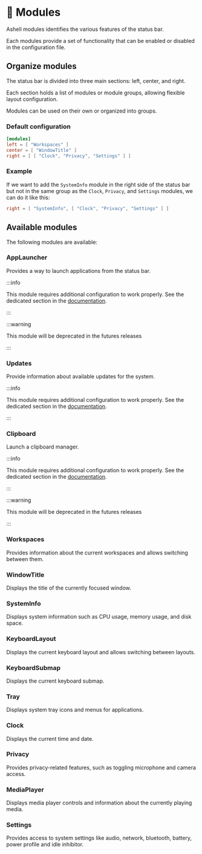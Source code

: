 # 🧩 Modules

Ashell modules identifies the various features of the status bar.

Each modules provide a set of functionality that can be enabled
or disabled in the configuration file.

## Organize modules

The status bar is divided into three main sections: left, center, and right.

Each section holds a list of modules or module groups,
allowing flexible layout configuration.

Modules can be used on their own or organized into groups.

### Default configuration

```toml
[modules]
left = [ "Workspaces" ]
center = [ "WindowTitle" ]
right = [ [ "Clock", "Privacy", "Settings" ] ]
```

### Example

If we want to add the `SystemInfo` module in the right side of
the status bar but not in the same group as the `Clock`, `Privacy`,
and `Settings` modules, we can do it like this:

```toml
right = [ "SystemInfo", [ "Clock", "Privacy", "Settings" ] ]
```

## Available modules

The following modules are available:

### AppLauncher

Provides a way to launch applications from the status bar.

:::info

This module requires additional configuration to work properly.
See the dedicated section in the [documentation](./app_launcher.md).

:::

:::warning

This module will be deprecated in the futures releases

:::

### Updates

Provide information about available updates for the system.

:::info

This module requires additional configuration to work properly.
See the dedicated section in the [documentation](./updates.md).

:::

### Clipboard

Launch a clipboard manager.

:::info

This module requires additional configuration to work properly.
See the dedicated section in the [documentation](./clipboard.md).

:::

:::warning

This module will be deprecated in the futures releases

:::

### Workspaces

Provides information about the current workspaces and allows switching between them.

### WindowTitle

Displays the title of the currently focused window.

### SystemInfo

Displays system information such as CPU usage, memory usage, and disk space.

### KeyboardLayout

Displays the current keyboard layout and allows switching between layouts.

### KeyboardSubmap

Displays the current keyboard submap.

### Tray

Displays system tray icons and menus for applications.

### Clock

Displays the current time and date.

### Privacy

Provides privacy-related features, such as toggling microphone and camera access.

### MediaPlayer

Displays media player controls and information about the currently playing media.

### Settings

Provides access to system settings like audio, network, bluetooth,
battery, power profile and idle inhibitor.
